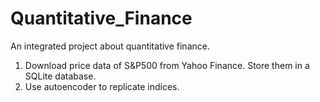 # Quantitative_Finance

An integrated project about quantitative finance.

1. Download price data of S&P500 from Yahoo Finance. Store them in a SQLite database.
2. Use autoencoder to replicate indices.
